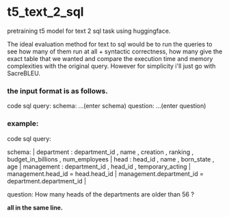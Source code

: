 # t5_text_2_sql
pretraining t5 model for text 2 sql task using huggingface.

The ideal evaluation method for text to sql would be to run the queries to see how many of them run at all + syntactic correctness, how many give the exact table that we wanted and compare the execution time and memory complexities with the original query. However for simplicity i'll just go with SacreBLEU.

### the input format is as follows.

code sql query: schema: ...(enter schema) question: ...(enter question)


### example:

code sql query:

schema: | department : department_id , name , creation , ranking , budget_in_billions , num_employees | head : head_id , name , born_state , age | management : department_id , head_id , temporary_acting | management.head_id = head.head_id | management.department_id = department.department_id |

question: How many heads of the departments are older than 56 ?

**all in the same line.**
